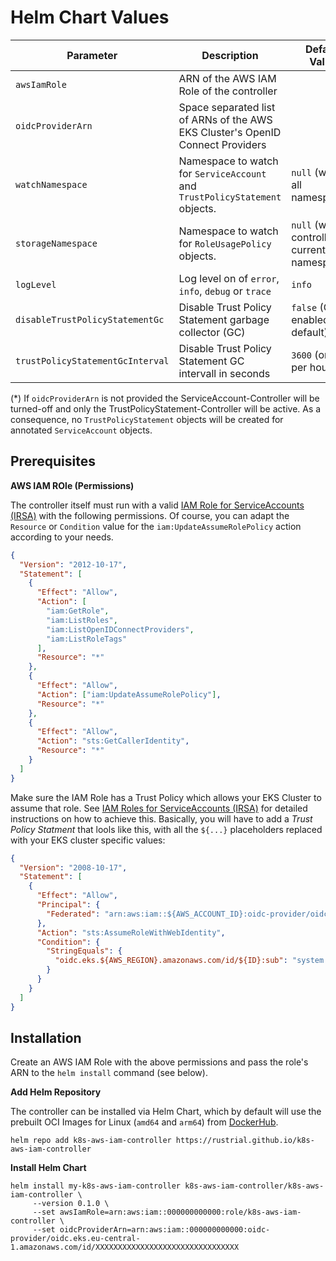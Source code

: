# Helm Chart Values

| Parameter                        | Description                                                                    | Default Value                                 | Mandatory |
| -------------------------------- | ------------------------------------------------------------------------------ | --------------------------------------------- | --------- |
| `awsIamRole`                     | ARN of the AWS IAM Role of the controller                                      |                                               | yes       |
| `oidcProviderArn`                | Space separated list of ARNs of the AWS EKS Cluster's OpenID Connect Providers |                                               | no(\*)    |
| `watchNamespace`                 | Namespace to watch for `ServiceAccount` and `TrustPolicyStatement` objects.    | `null` (watch all namespaces)                 | no        |
| `storageNamespace`               | Namespace to watch for `RoleUsagePolicy` objects.                              | `null` (watch controller's current namespace) | no        |
| `logLevel`                       | Log level on of `error`, `info`, `debug` or `trace`                            | `info`                                        | no        |
| `disableTrustPolicyStatementGc`  | Disable Trust Policy Statement garbage collector (GC)                          | `false` (GC is enabled by default)            | no        |
| `trustPolicyStatementGcInterval` | Disable Trust Policy Statement GC intervall in seconds                         | `3600` (once per hour)                        | no        |

(\*) If `oidcProviderArn` is not provided the ServiceAccount-Controller will be turned-off
and only the TrustPolicyStatement-Controller will be active. As a consequence,
no `TrustPolicyStatement` objects will be created for annotated `ServiceAccount` objects.

## Prerequisites

**AWS IAM ROle (Permissions)**

The controller itself must run with a valid
[IAM Role for ServiceAccounts (IRSA)](https://docs.aws.amazon.com/eks/latest/userguide/iam-roles-for-service-accounts.html)
with the following permissions. Of course, you can adapt the `Resource` or `Condition` value for the
`iam:UpdateAssumeRolePolicy` action according to your needs.

```json
{
  "Version": "2012-10-17",
  "Statement": [
    {
      "Effect": "Allow",
      "Action": [
        "iam:GetRole",
        "iam:ListRoles",
        "iam:ListOpenIDConnectProviders",
        "iam:ListRoleTags"
      ],
      "Resource": "*"
    },
    {
      "Effect": "Allow",
      "Action": ["iam:UpdateAssumeRolePolicy"],
      "Resource": "*"
    },
    {
      "Effect": "Allow",
      "Action": "sts:GetCallerIdentity",
      "Resource": "*"
    }
  ]
}
```

Make sure the IAM Role has a Trust Policy which allows your EKS Cluster to assume that role.
See [IAM Roles for ServiceAccounts (IRSA)](https://docs.aws.amazon.com/eks/latest/userguide/iam-roles-for-service-accounts.html)
for detailed instructions on how to achieve this. Basically, you will have to add a _Trust Policy
Statment_ that lools like this, with all the `${...}` placeholders replaced with your EKS cluster
specific values:

```json
{
  "Version": "2008-10-17",
  "Statement": [
    {
      "Effect": "Allow",
      "Principal": {
        "Federated": "arn:aws:iam::${AWS_ACCOUNT_ID}:oidc-provider/oidc.eks.${AWS_REGION}.amazonaws.com/id/${ID}"
      },
      "Action": "sts:AssumeRoleWithWebIdentity",
      "Condition": {
        "StringEquals": {
          "oidc.eks.${AWS_REGION}.amazonaws.com/id/${ID}:sub": "system:serviceaccount:${SERVICE_ACCOUNT_NAMESPACE}:${SERVICE_ACCOUNT_NAME}"
        }
      }
    }
  ]
}
```

## Installation

Create an AWS IAM Role with the above permissions and pass the role's ARN to the `helm install` command (see below).

**Add Helm Repository**

The controller can be installed via Helm Chart, which by default will use the prebuilt OCI Images for Linux (`amd64` and `arm64`) from [DockerHub](https://hub.docker.com/r/rustrial/k8s-aws-iam-controller).

```shell
helm repo add k8s-aws-iam-controller https://rustrial.github.io/k8s-aws-iam-controller
```

**Install Helm Chart**

```shell
helm install my-k8s-aws-iam-controller k8s-aws-iam-controller/k8s-aws-iam-controller \
     --version 0.1.0 \
     --set awsIamRole=arn:aws:iam::000000000000:role/k8s-aws-iam-controller \
     --set oidcProviderArn=arn:aws:iam::000000000000:oidc-provider/oidc.eks.eu-central-1.amazonaws.com/id/XXXXXXXXXXXXXXXXXXXXXXXXXXXXXXXX
```
